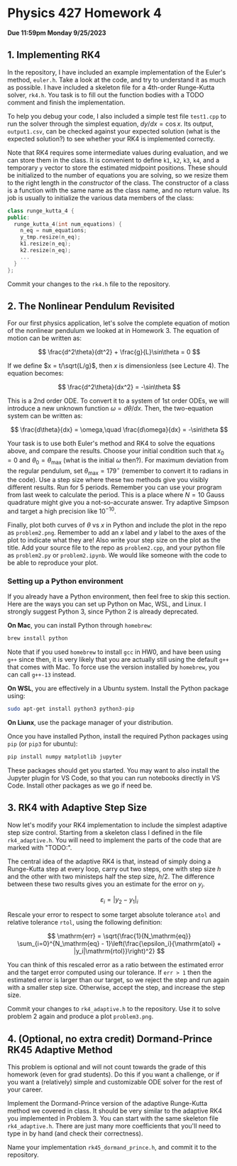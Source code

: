 # Physics 427 Homework 4

__Due 11:59pm Monday 9/25/2023__

## 1. Implementing RK4

In the repository, I have included an example implementation of the Euler's
method, `euler.h`. Take a look at the code, and try to understand it as much as
possible. I have included a skeleton file for a 4th-order Runge-Kutta solver,
`rk4.h`. You task is to fill out the function bodies with a TODO comment and finish the implementation.

To help you debug your code, I also included a simple test file `test1.cpp` to
run the solver through the simplest equation, $dy/dx = \cos x$. Its output,
`output1.csv`, can be checked against your expected solution (what is the
expected solution?) to see whether your RK4 is implemented correctly.

Note that RK4 requires some intermediate values during evaluation, and we can store them in the class. It is convenient to define `k1`, `k2`, `k3`, `k4`, and a temporary `y` vector to store the estimated midpoint positions. These should be initialized to the number of equations you are solving, so we resize them to the right length in the _constructor_ of the class. The constructor of a class is a function with the same name as the class name, and no return value. Its job is usually to initialize the various data members of the class:

``` c++
class runge_kutta_4 {
public:
  runge_kutta_4(int num_equations) {
    n_eq = num_equations;
    y_tmp.resize(n_eq);
    k1.resize(n_eq);
    k2.resize(n_eq);
    ...
  }
};
```

Commit your changes to the `rk4.h` file to the repository.

## 2. The Nonlinear Pendulum Revisited

For our first physics application, let's solve the complete equation of motion of the nonlinear pendulum we looked at in Homework 3. The equation of motion can be written as:

$$
\frac{d^2\theta}{dt^2} + \frac{g}{L}\sin\theta = 0
$$

If we define $x = t/\sqrt{L/g}$, then $x$ is dimensionless (see Lecture 4). The equation becomes:

$$
\frac{d^2\theta}{dx^2} = -\sin\theta
$$

This is a 2nd order ODE. To convert it to a system of 1st order ODEs, we will introduce a new unknown function $\omega = d\theta/dx$. Then, the two-equation system can be written as:

$$
\frac{d\theta}{dx} = \omega,\quad \frac{d\omega}{dx} = -\sin\theta
$$

Your task is to use both Euler's method and RK4 to solve the equations above, and compare the results. Choose your initial condition such that $x_0 = 0$ and $\theta_0 = \theta_\mathrm{max}$ (what is the initial $\omega$ then?). For maximum deviation from the regular pendulum, set $\theta_\mathrm{max} = 179^\circ$ (remember to convert it to radians in the code). Use a step size where these two methods give you visibly different results. Run for 5 periods. Remember you can use your program from last week to calculate the period. This is a place where $N=10$ Gauss quadrature might give you a not-so-accurate answer. Try adaptive Simpson and target a high precision like $10^{-10}$.

Finally, plot both curves of $\theta$ vs $x$ in Python and include the plot in the repo as `problem2.png`. Remember to add an $x$ label and $y$ label to the axes of the plot to indicate what they are! Also write your step size on the plot as the title. Add your source file to the repo as `problem2.cpp`, and your python file as `problem2.py` or `problem2.ipynb`. We would like someone with the code to be able to reproduce your plot. 

### Setting up a Python environment

If you already have a Python environment, then feel free to skip this section. Here are the ways you can set up Python on Mac, WSL, and Linux. I strongly suggest Python 3, since Python 2 is already deprecated. 

__On Mac__, you can install Python through `homebrew`:

``` sh
brew install python
```

Note that if you used `homebrew` to install `gcc` in HW0, and have been using `g++` since then, it is very likely that you are actually still using the default `g++` that comes with Mac. To force use the version installed by `homebrew`, you can call `g++-13` instead.

__On WSL__, you are effectively in a Ubuntu system. Install the Python package using:

``` sh
sudo apt-get install python3 python3-pip
```

__On Liunx__, use the package manager of your distribution. 

Once you have installed Python, install the required Python packages using `pip` (or `pip3` for ubuntu):

``` sh
pip install numpy matplotlib jupyter
```

These packages should get you started. You may want to also install the Jupyter plugin for VS Code, so that you can run notebooks directly in VS Code. Install other packages as we go if need be.

## 3. RK4 with Adaptive Step Size

Now let's modify your RK4 implementation to include the simplest adaptive step size control. Starting from a skeleton class I defined in the file `rk4_adaptive.h`. You will need to implement the parts of the code that are marked with "TODO:". 

The central idea of the adaptive RK4 is that, instead of simply doing a Runge-Kutta step at every loop, carry out two steps, one with step size $h$ and the other with two ministeps half the step size, $h/2$. The difference between these two results gives you an estimate for the error on $y_i$.

$$
\varepsilon_i = |y_2 - y_1|_i
$$

Rescale your error to respect to some target absolute tolerance `atol` and relative tolerance `rtol`, using the following definition:

$$
\mathrm{err} = \sqrt{\frac{1}{N_\mathrm{eq}} \sum_{i=0}^{N_\mathrm{eq} - 1}\left(\frac{\epsilon_i}{\mathrm{atol} + |y_i|\mathrm{rtol}}\right)^2}
$$

You can think of this rescaled error as a ratio between the estimated error and the target error computed using our tolerance. If `err > 1` then the estimated error is larger than our target, so we reject the step and run again with a smaller step size. Otherwise, accept the step, and increase the step size.

Commit your changes to `rk4_adaptive.h` to the repository. Use it to solve problem 2 again and produce a plot `problem3.png`.

## 4. (Optional, no extra credit) Dormand-Prince RK45 Adaptive Method

This problem is optional and will not count towards the grade of this homework (even for grad students). Do this if you want a challenge, or if you want a (relatively) simple and customizable ODE solver for the rest of your career.

Implement the Dormand-Prince version of the adaptive Runge-Kutta method we covered in class. It should be very similar to the adaptive RK4 you implemented in Problem 3. You can start with the same skeleton file `rk4_adaptive.h`. There are just many more coefficients that you'll need to type in by hand (and check their correctness).

Name your implementation `rk45_dormand_prince.h`, and commit it to the repository. 


